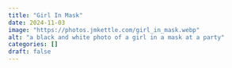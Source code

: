```yaml
---
title: "Girl In Mask"
date: 2024-11-03
image: "https://photos.jmkettle.com/girl_in_mask.webp"
alt: "a black and white photo of a girl in a mask at a party"
categories: []
draft: false
---
```

